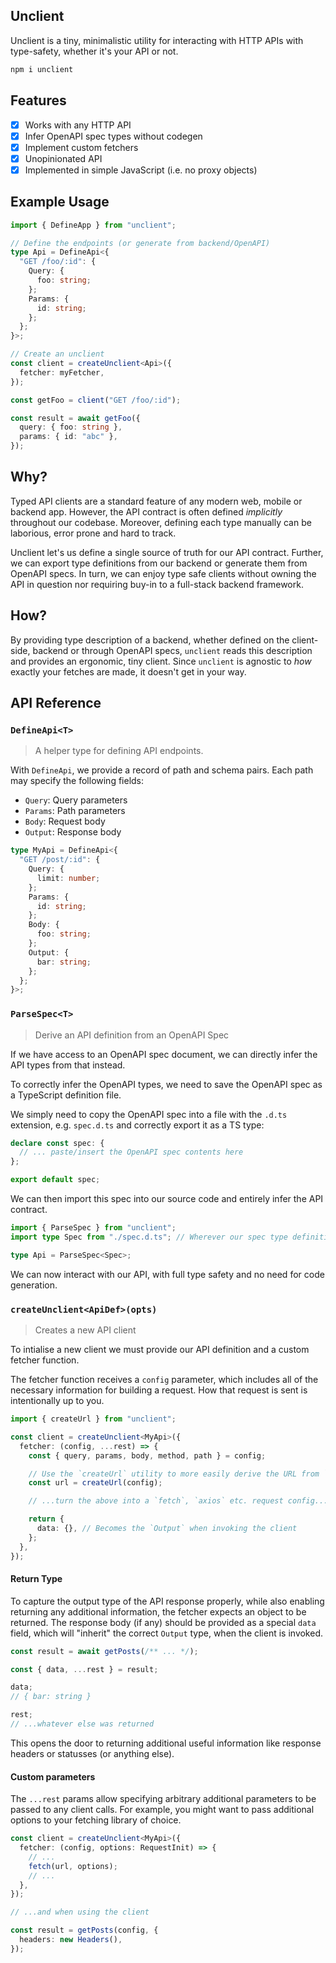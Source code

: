 ## Unclient

Unclient is a tiny, minimalistic utility for interacting with HTTP APIs with type-safety, whether it's your API or not.

```sh
npm i unclient
```

## Features

- [x] Works with any HTTP API
- [x] Infer OpenAPI spec types without codegen
- [x] Implement custom fetchers
- [x] Unopinionated API
- [x] Implemented in simple JavaScript (i.e. no proxy objects)

## Example Usage

```ts
import { DefineApp } from "unclient";

// Define the endpoints (or generate from backend/OpenAPI)
type Api = DefineApi<{
  "GET /foo/:id": {
    Query: {
      foo: string;
    };
    Params: {
      id: string;
    };
  };
}>;

// Create an unclient
const client = createUnclient<Api>({
  fetcher: myFetcher,
});

const getFoo = client("GET /foo/:id");

const result = await getFoo({
  query: { foo: string },
  params: { id: "abc" },
});
```

## Why?

Typed API clients are a standard feature of any modern web, mobile or backend app. However, the API contract is often defined _implicitly_ throughout our codebase. Moreover, defining each type manually can be laborious, error prone and hard to track.

Unclient let's us define a single source of truth for our API contract. Further, we can export type definitions from our backend or generate them from OpenAPI specs. In turn, we can enjoy type safe clients without owning the API in question nor requiring buy-in to a full-stack backend framework.

## How?

By providing type description of a backend, whether defined on the client-side, backend or through OpenAPI specs, `unclient` reads this description and provides an ergonomic, tiny client. Since `unclient` is agnostic to _how_ exactly your fetches are made, it doesn't get in your way.

## API Reference

### `DefineApi<T>`

> A helper type for defining API endpoints.

With `DefineApi`, we provide a record of path and schema pairs. Each path may specify the following fields:

- `Query`: Query parameters
- `Params`: Path parameters
- `Body`: Request body
- `Output`: Response body

```ts
type MyApi = DefineApi<{
  "GET /post/:id": {
    Query: {
      limit: number;
    };
    Params: {
      id: string;
    };
    Body: {
      foo: string;
    };
    Output: {
      bar: string;
    };
  };
}>;
```

### `ParseSpec<T>`

> Derive an API definition from an OpenAPI Spec

If we have access to an OpenAPI spec document, we can directly infer the API types from that instead.

To correctly infer the OpenAPI types, we need to save the OpenAPI spec as a TypeScript definition file.

We simply need to copy the OpenAPI spec into a file with the `.d.ts` extension, e.g. `spec.d.ts` and correctly export it as a TS type:

```ts
declare const spec: {
  // ... paste/insert the OpenAPI spec contents here
};

export default spec;
```

We can then import this spec into our source code and entirely infer the API contract.

```ts
import { ParseSpec } from "unclient";
import type Spec from "./spec.d.ts"; // Wherever our spec type definition is

type Api = ParseSpec<Spec>;
```

We can now interact with our API, with full type safety and no need for code generation.

### `createUnclient<ApiDef>(opts)`

> Creates a new API client

To intialise a new client we must provide our API definition and a custom fetcher function.

The fetcher function receives a `config` parameter, which includes all of the necessary information for building a request. How that request is sent is intentionally up to you.

```ts
import { createUrl } from "unclient";

const client = createUnclient<MyApi>({
  fetcher: (config, ...rest) => {
    const { query, params, body, method, path } = config;

    // Use the `createUrl` utility to more easily derive the URL from `config`
    const url = createUrl(config);

    // ...turn the above into a `fetch`, `axios` etc. request config...

    return {
      data: {}, // Becomes the `Output` when invoking the client
    };
  },
});
```

#### Return Type

To capture the output type of the API response properly, while also enabling returning any additional information, the fetcher expects an object to be returned. The response body (if any) should be provided as a special `data` field, which will "inherit" the correct `Output` type, when the client is invoked.

```ts
const result = await getPosts(/** ... */);

const { data, ...rest } = result;

data;
// { bar: string }

rest;
// ...whatever else was returned
```

This opens the door to returning additional useful information like response headers or statusses (or anything else).

#### Custom parameters

The `...rest` params allow specifying arbitrary additional parameters to be passed to any client calls. For example, you might want to pass additional options to your fetching library of choice.

```ts
const client = createUnclient<MyApi>({
  fetcher: (config, options: RequestInit) => {
    // ...
    fetch(url, options);
    // ...
  },
});

// ...and when using the client

const result = getPosts(config, {
  headers: new Headers(),
});
```
